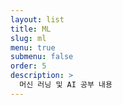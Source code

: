 ```yaml
---
layout: list
title: ML
slug: ml
menu: true
submenu: false
order: 5
description: >
  머신 러닝 및 AI 공부 내용
---
```

